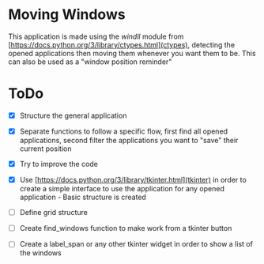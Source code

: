 # Moving Windows

This application is made using the _windll_ module from [https://docs.python.org/3/library/ctypes.html](ctypes), detecting the opened applications then moving them whenever you want them to be. This can also be used as a "window position reminder"

# ToDo

- [x] Structure the general application

- [x] Separate functions to follow a specific flow, first find all opened applications, second filter the applications you want to "save" their current position

- [x] Try to improve the code

- [x] Use [https://docs.python.org/3/library/tkinter.html](tkinter) in order to create a simple interface to use the application for any opened application - Basic structure is created

- [ ] Define grid structure

- [ ] Create find_windows function to make work from a tkinter button

- [ ] Create a label_span or any other tkinter widget in order to show a list of the windows
